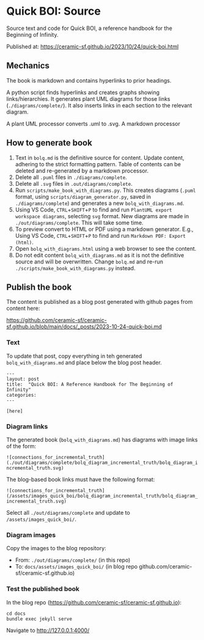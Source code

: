 # Quick BOI: Source

Source text and code for Quick BOI, a reference handbook for the Beginning of Infinity.

Published at: https://ceramic-sf.github.io/2023/10/24/quick-boi.html


## Mechanics

The book is markdown and contains hyperlinks to prior headings.

A python script finds hyperlinks and creates graphs showing links/hierarchies.
It generates plant UML diagrams for those links (`./diagrams/complete/`).
It also inserts links in each section to the relevant diagram.

A plant UML processor converts .uml to .svg. A markdown processor

## How to generate book

1. Text in `bolq.md` is the definitive source for content.
Update content, adhering to the strict formatting pattern. Table of contents can be deleted and re-generated by a markdown processor.
2. Delete all `.puml` files in `./diagrams/complete`.
3. Delete all `.svg` files in `.out/diagrams/complete`.
4. Run `scripts/make_book_with_diagrams.py`. This creates diagrams (`.puml` format, using `scripts/diagram_generator.py`, saved in `./diagrams/complete`) and generates a new `bolq_with_diagrams.md`.
5. Using VS Code, `CTRL`+`SHIFT`+`P` to find and run `PlantUML export workspace diagrams`, selecting `svg` format. New diagrams are made in  `./out/diagrams/complete`. This will take some time.
6. To preview convert to HTML or PDF using a markdown generator. E.g., Using VS Code, `CTRL`+`SHIFT`+`P` to find and run `Markdown PDF: Export (html)`.
7. Open `bolq_with_diagrams.html` using a web browser to see the content.
8. Do not edit content `bolq_with_diagrams.md` as it is not the definitive source and will be overwritten. Change `bolq.md` and re-run `./scripts/make_book_with_diagrams.py` instead.

## Publish the book

The content is published as a blog post generated with github pages from content here:

https://github.com/ceramic-sf/ceramic-sf.github.io/blob/main/docs/_posts/2023-10-24-quick-boi.md

### Text
To update that post, copy everything in teh generated `bolq_with_diagrams.md` and place below the blog post header.

```
---
layout: post
title:  "Quick BOI: A Reference Handbook for The Beginning of Infinity"
categories:
---

[here]
```
### Diagram links

The generated book (`bolq_with_diagrams.md`) has diagrams with image links of the form:

`![connections_for_incremental_truth](./out/diagrams/complete/bolq_diagram_incremental_truth/bolq_diagram_incremental_truth.svg)`

The blog-based book links must have the following format:

`![connections_for_incremental_truth](/assets/images_quick_boi/bolq_diagram_incremental_truth/bolq_diagram_incremental_truth.svg)`

Select all `./out/diagrams/complete` and update to `/assets/images_quick_boi/`.

### Diagram images

Copy the images to the blog repository:
- From: `./out/diagrams/complete/` (in this repo)
- To: `docs/assets/images_quick_boi/` (in blog repo github.com/ceramic-sf/ceramic-sf.github.io)

### Test the published book

In the blog repo (https://github.com/ceramic-sf/ceramic-sf.github.io):
```
cd docs
bundle exec jekyll serve
```
Navigate to http://127.0.0.1:4000/